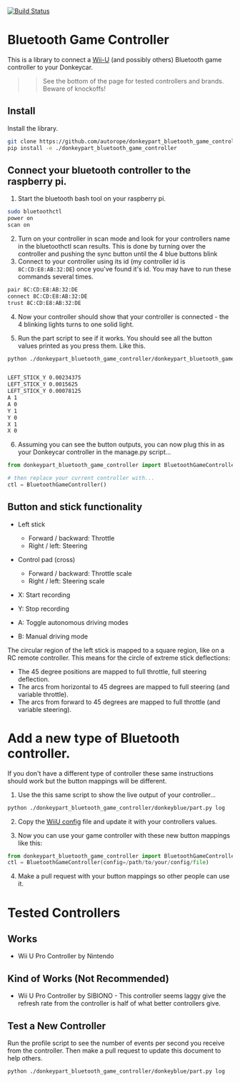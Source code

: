 [![Build Status](https://travis-ci.org/autorope/donkeypart_bluetooth_game_controller.svg?branch=master)](https://travis-ci.org/autorope/donkeypart_bluetooth_game_controller)

# Bluetooth Game Controller
This is a library to connect a [Wii-U](https://www.amazon.com/gp/product/B01GJBUNTG/ref=as_li_ss_tl?ie=UTF8&psc=1&linkCode=ll1&tag=donkeycar-20&linkId=a7fc2ff3e6489b9e6dd267a7f8b2ff19&language=en_US)
 (and possibly others) Bluetooth game controller to your Donkeycar.
 
 >> See the bottom of the page for tested controllers and brands. Beware of knockoffs!



## Install
Install the library.
```bash
git clone https://github.com/autorope/donkeypart_bluetooth_game_controller.git
pip install -e ./donkeypart_bluetooth_game_controller
```


## Connect your bluetooth controller to the raspberry pi.
1. Start the bluetooth bash tool on your raspberry pi.
```bash
sudo bluetoothctl
power on
scan on
```

2. Turn on your controller in scan mode and look for your controllers name in the bluetoothctl scan results.  This is done by turning over the controller and pushing the sync button until the 4 blue buttons blink
3. Connect to your controller using its id (my controller id is `8C:CD:E8:AB:32:DE`) once you've found it's id. You may have to run these commands several times.
```bash
pair 8C:CD:E8:AB:32:DE
connect 8C:CD:E8:AB:32:DE
trust 8C:CD:E8:AB:32:DE
```
4. Now your controller should show that your controller is connected - the 4 blinking lights turns to one solid light.

5. Run the part script to see if it works. You should see all the button values printed as you press them. Like this.
```bash
python ./donkeypart_bluetooth_game_controller/donkeypart_bluetooth_game_controller/part.py


LEFT_STICK_Y 0.00234375
LEFT_STICK_Y 0.0015625
LEFT_STICK_Y 0.00078125
A 1
A 0
Y 1
Y 0
X 1
X 0
```


6. Assuming you can see the button outputs, you can now plug this in as your Donkeycar controller in
the manage.py script...
```python
from donkeypart_bluetooth_game_controller import BluetoothGameController

# then replace your current controller with...
ctl = BluetoothGameController()

```


## Button and stick functionality

* Left stick
    * Forward / backward: Throttle
    * Right / left: Steering

* Control pad (cross)
    * Forward / backward: Throttle scale
    * Right / left: Steering scale

* X: Start recording
* Y: Stop recording
* A: Toggle autonomous driving modes
* B: Manual driving mode

The circular region of the left stick is mapped to a square region, like on a RC remote controller.  This means for the circle of extreme stick deflections:

* The 45 degree positions are mapped to full throttle, full steering deflection.
* The arcs from horizontal to 45 degrees are mapped to full steering (and variable throttle).
* The arcs from forward to 45 degrees are mapped to full throttle (and variable steering).


# Add a new type of Bluetooth controller.
If you don't have a different type of controller these same instructions should work but the button mappings will be different.

1. Use the this same script to show the live output of your controller...
```bash
python ./donkeypart_bluetooth_game_controller/donkeyblue/part.py log
```

2. Copy the [WiiU config](https://github.com/autorope/donkeypart_bluetooth_game_controller/blob/master/donkeyblue/part.py#L86) file and update it with your controllers values.

3. Now you can use your game controller with these new button mappings like this:
```python
from donkeypart_bluetooth_game_controller import BluetoothGameController
ctl = BluetoothGameController(config=/path/to/your/config/file)
```
4. Make a pull request with your button mappings so other people can use it.


# Tested Controllers

## Works
* Wii U Pro Controller by Nintendo


## Kind of Works (Not Recommended)
* Wii U Pro Controller by SIBIONO  - This controller seems laggy give the refresh rate from the controller is half of what better controllers give. 



## Test a New Controller
Run the profile script to see the number of events per second you receive from the controller. Then make a pull request 
to update this document to help others.
```
python ./donkeypart_bluetooth_game_controller/donkeyblue/part.py log
```
